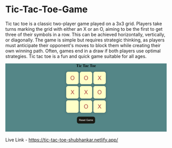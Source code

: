 
# Tic-Tac-Toe-Game
Tic tac toe is a classic two-player game played on a 3x3 grid. Players take turns marking the grid with either an X or an O, aiming to be the first to get three of their symbols in a row. This can be achieved horizontally, vertically, or diagonally. The game is simple but requires strategic thinking, as players must anticipate their opponent's moves to block them while creating their own winning path. Often, games end in a draw if both players use optimal strategies. Tic tac toe is a fun and quick game suitable for all ages.

![Loading](https://github.com/shubhankarraj40/Tic-Tac-Toe-Game/blob/main/Screenshot%20(60).png)

Live Link - https://tic-tac-toe-shubhankar.netlify.app/
